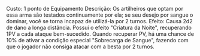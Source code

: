 Custo: 1 ponto de Equipamento
Descrição: Os artilheiros que optam por essa arma são testados continuamente por ela; se seu desejo por sangue o dominar, você se torna incapaz de utilizá-la por 2 turnos.
Efeito: Causa 2d2 de dano a longa distância. Possui o efeito "Criatura da Noite", recuperando 1PV a cada ataque bem-sucedido. Quando recuperar PV, há uma chance de 10% de ativar a condição especial "Sobrecarga de Sangue", fazendo com que o jogador não consiga atacar com a besta por 2 turnos.
